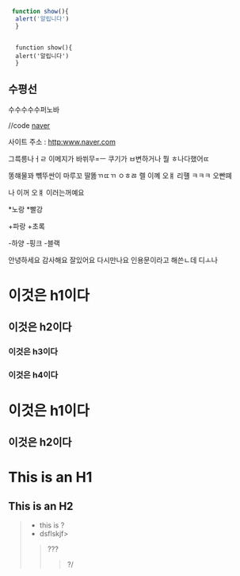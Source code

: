 ```javascript
 function show(){
  alert('알립니다')
  }
```


<pre><code>
  function show(){
  alert('알립니다')
  }
</code></pre>

수평선
--------------------------------
수수수수수퍼노바

//code
[naver][addr]

[addr]:https://www.naver.com "네이버"

사이트 주소 : <http:www.naver.com>

<p aligh="center">그륵릉나ㅓㄹ 이메지가 바쒸무=ㅡ 쿠기가 ㅂ변하거나 뭘 ㅎ나다했어ㄸ

똥햬물꽈 뺶뚜싼이 
마루꼬   딸똟ㄲㄸㄲ    ㅇㅎㅀ 롈 이꼐 오ㅒ 리햴 ㅋㅋㅋ
오빤뗴

나 이꺼 오ㅒ 이러는꺼예요

*노랑
  *빨강
  
+파랑
  +초록

-하양
  -핑크
    -블랙




안녕하세요 감사해요 잘있어요 다시만나요
    인용문이라고 해쓴ㄴ데 디ㅗ나





# 이것은 h1이다
## 이것은 h2이다
### 이것은 h3이다
### 이것은 h4이다
<h1>이것은 h1이다</h1>
<h2>이것은 h2이다</h2>

This is an H1
============

This is an H2
-------------

>- this is ?
> - dsflskjf>
> >???
> >>?/
> >>

